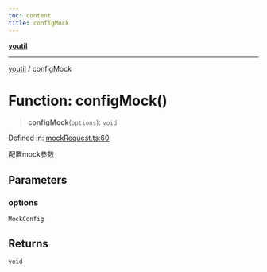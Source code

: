 ```yaml
---
toc: content
title: configMock
---
```

[**youtil**](../README.md)

***

[youtil](../globals.md) / configMock

# Function: configMock()

> **configMock**(`options`): `void`

Defined in: [mockRequest.ts:60](https://github.com/sxei/youtil/blob/504e940dd531066db1982fbf39deebbbf978dd5a/src/mockRequest.ts#L60)

配置mock参数

## Parameters

### options

`MockConfig`

## Returns

`void`
